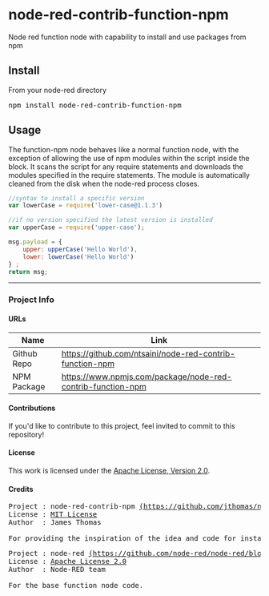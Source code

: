 # node-red-contrib-function-npm
Node red function node with capability to install and use packages from npm

## Install

From your node-red directory
<pre>npm install node-red-contrib-function-npm</pre>

## Usage
The function-npm node behaves like a normal function node, with the exception of allowing the use of npm modules within the script inside the block.
It scans the script for any require statements and downloads the modules specified in the require statements. 
The module is automatically cleaned from the disk when the node-red process closes.
```javascript
//syntax to install a specific version
var lowerCase = require('lower-case@1.1.3')

//if no version specified the latest version is installed
var upperCase = require('upper-case');

msg.payload = {             
    upper: upperCase('Hello World'),
    lower: lowerCase('Hello World')
} ;
return msg;
```

------

### Project Info

#### URLs
 
 Name          |Link   
---------------|------------------
Github Repo    |<https://github.com/ntsaini/node-red-contrib-function-npm>
NPM Package    |<https://www.npmjs.com/package/node-red-contrib-function-npm>

#### Contributions

If you'd like to contribute to this project, feel invited to commit to this repository!

#### License

This work is licensed under the [Apache License, Version 2.0](LICENSE).

#### Credits

<pre>
Project : node-red-contrib-npm <a href="https://github.com/jthomas/node-red-contrib-npm">(https://github.com/jthomas/node-red-contrib-npm)</a>
License : <a href="https://github.com/jthomas/node-red-contrib-npm/blob/master/LICENSE">MIT License</a>
Author  : James Thomas

For providing the inspiration of the idea and code for installing npm packages dynamically
</pre>

<pre>
Project : node-red <a href="https://github.com/node-red/node-red/blob/master/nodes/core/core/80-function.js">(https://github.com/node-red/node-red/blob/master/nodes/core/core/80-function.js)</a>
License : <a href="https://github.com/node-red/node-red/blob/master/LICENSE">Apache License 2.0</a>
Author  : Node-RED team

For the base function node code.

</pre>